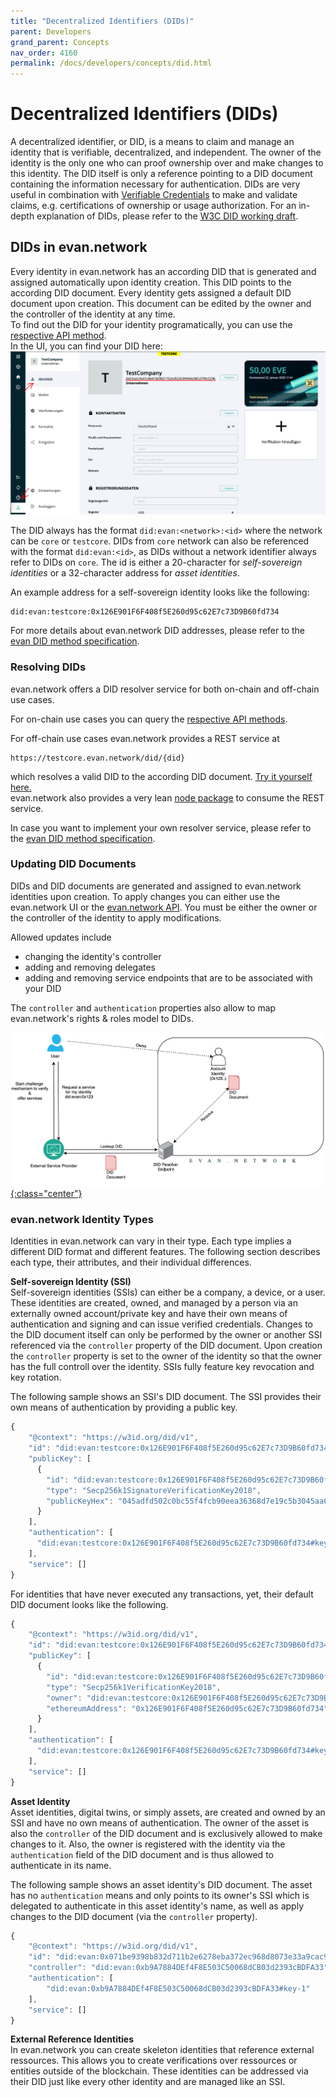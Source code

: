 ```yaml
---
title: "Decentralized Identifiers (DIDs)"
parent: Developers
grand_parent: Concepts
nav_order: 4160
permalink: /docs/developers/concepts/did.html
---
```


# Decentralized Identifiers (DIDs)
A decentralized identifier, or DID, is a means to claim and manage an identity that is verifiable, decentralized, and independent.
The owner of the identity is the only one who can proof ownership over and make changes to this identity.
The DID itself is only a reference pointing to a DID document containing the information necessary for authentication.
DIDs are very useful in combination with [Verifiable Credentials](./4170_VC.md) to make and validate claims, e.g. certifications of ownership or usage authorization.
For an in-depth explanation of DIDs, please refer to the [W3C DID working draft](https://w3c.github.io/did-core).

## DIDs in evan.network

Every identity in evan.network has an according DID that is generated and assigned automatically upon identity creation. This DID points to the according DID document. Every identity gets assigned a default DID document upon creation. This document can be edited by the owner and the controller of the identity at any time.  
To find out the DID for your identity programatically, you can use the [respective API method](https://api-blockchain-core.readthedocs.io/en/latest/profile/did.html#convertidentitytodid).  
In the UI, you can find your DID here:
![DID in UI](./img/did_ui.png)

The DID always has the format `did:evan:<network>:<id>` where the network can be `core` or `testcore`. DIDs from `core` network can also be referenced with the format `did:evan:<id>`, as DIDs without a network identifier always refer to DIDs on `core`. The id is either a 20-character for *self-sovereign identities* or a 32-character address for *asset identities*.

An example address for a self-sovereign identity looks like the following:
```
did:evan:testcore:0x126E901F6F408f5E260d95c62E7c73D9B60fd734
```
For more details about evan.network DID addresses, please refer to the [evan DID method specification](https://github.com/evannetwork/evan.network-DID-method-specification/blob/master/evan_did_method_spec.md).

### Resolving DIDs
evan.network offers a DID resolver service for both on-chain and off-chain use cases.

For on-chain use cases you can query the [respective API methods](https://api-blockchain-core.readthedocs.io/en/latest/profile/did.html).

For off-chain use cases evan.network provides a REST service at
```
https://testcore.evan.network/did/{did}
```
which resolves a valid DID to the according DID document.
[Try it yourself here.](https://testcore.evan.network/did/did:evan:testcore:0x126E901F6F408f5E260d95c62E7c73D9B60fd734)  
evan.network also provides a very lean [node package](https://www.npmjs.com/package/@evan.network/did-resolver) to consume the REST service.

In case you want to implement your own resolver service, please refer to the [evan DID method specification](https://github.com/evannetwork/evan.network-DID-method-specification/blob/master/evan_did_method_spec.md).

### Updating DID Documents
DIDs and DID documents are generated and assigned to evan.network identities upon creation.
To apply changes you can either use the evan.network UI or the [evan.network API](https://github.com/evannetwork/api-blockchain-core).
You must be either the owner or the controller of the identity to apply modifications.

Allowed updates include
- changing the identity's controller
- adding and removing delegates
- adding and removing service endpoints that are to be associated with your DID

The `controller` and `authentication` properties also allow to map evan.network's rights & roles model to DIDs.

[![did concept](/docs/4000_developers/4100_concepts/img/did_concept.png){:class="center"}](/docs/4000_developers/4100_concepts/img/did_concept.png)


### evan.network Identity Types
Identities in evan.network can vary in their type.
Each type implies a different DID format and different features.
The following section describes each type, their attributes, and their individual differences.

**Self-sovereign Identity (SSI)**<br>
Self-sovereign identities (SSIs) can either be a company, a device, or a user. These identities are created, owned, and managed by a person via an externally owned account/private key and have their own means of authentication and signing and can issue verified credentials. Changes to the DID document itself can only be performed by the owner or another SSI referenced via the `controller` property of the DID document. Upon creation the `controller` property is set to the owner of the identity so that the owner has the full controll over the identity. SSIs fully feature key revocation and key rotation.

The following sample shows an SSI's DID document. The SSI provides their own means of authentication by providing a public key.
```js
{
    "@context": "https://w3id.org/did/v1",
    "id": "did:evan:testcore:0x126E901F6F408f5E260d95c62E7c73D9B60fd734",
    "publicKey": [
      {
        "id": "did:evan:testcore:0x126E901F6F408f5E260d95c62E7c73D9B60fd734#key-1",
        "type": "Secp256k1SignatureVerificationKey2018",
        "publicKeyHex": "045adfd502c0bc55f4fcb90eea36368d7e19c5b3045aa6f51dfa3699046e9751251d21bc6bdd06c1ff0014fcbbf9f1d83c714434f2b33d713aaf46760f2d53f10d"
      }
    ],
    "authentication": [
      "did:evan:testcore:0x126E901F6F408f5E260d95c62E7c73D9B60fd734#key-1"
    ],
    "service": []
}
```

For identities that have never executed any transactions, yet, their default DID document looks like the following.
```js
{
    "@context": "https://w3id.org/did/v1",
    "id": "did:evan:testcore:0x126E901F6F408f5E260d95c62E7c73D9B60fd734",
    "publicKey": [
      {
        "id": "did:evan:testcore:0x126E901F6F408f5E260d95c62E7c73D9B60fd734#key-1",
        "type": "Secp256k1VerificationKey2018",
        "owner": "did:evan:testcore:0x126E901F6F408f5E260d95c62E7c73D9B60fd734",
        "ethereumAddress": "0x126E901F6F408f5E260d95c62E7c73D9B60fd734"
      }
    ],
    "authentication": [
      "did:evan:testcore:0x126E901F6F408f5E260d95c62E7c73D9B60fd734#key-1"
    ],
    "service": []
}
```

**Asset Identity**<br>
Asset identities, digital twins, or simply assets, are created and owned by an SSI and have no own means of authentication. The owner of the asset is also the `controller` of the DID document and is exclusively allowed to make changes to it. Also, the owner is registered with the identity via the `authentication` field of the DID document and is thus allowed to authenticate in its name.

The following sample shows an asset identity's DID document. The asset has no `authentication` means and only points to its owner's SSI which is delegated to authenticate in this asset identity's name, as well as apply changes to the DID document (via the `controller` property).

```js
{
    "@context": "https://w3id.org/did/v1",
    "id": "did:evan:0x071be9398b832d711b2e6278eba372ec968d8073e33a9cac9289c3ed06fc0701",
    "controller": "did:evan:0xb9A7884DEf4F8E503C50068dCB03d2393cBDFA33",
    "authentication": [
        "did:evan:0xb9A7884DEf4F8E503C50068dCB03d2393cBDFA33#key-1"
    ],
    "service": []
}
```

**External Reference Identities**<br>
In evan.network you can create skeleton identities that reference external ressources. This allows you to create verifications over ressources or entities outside of the blockchain. These identities can be addressed via their DID just like every other identity and are managed like an SSI.
